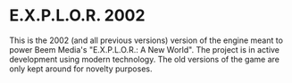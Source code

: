 E.X.P.L.O.R. 2002
=================

This is the 2002 (and all previous versions) version of the engine meant to 
power Beem Media's "E.X.P.L.O.R.: A New World". The project is in active 
development using modern technology. The old versions of the game are only kept
around for novelty purposes.
